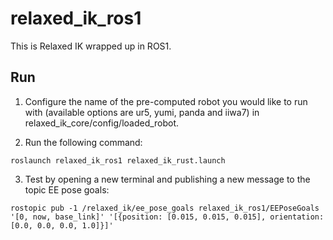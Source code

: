 # relaxed_ik_ros1

This is Relaxed IK wrapped up in ROS1.

## Run
1. Configure the name of the pre-computed robot you would like to run with  (available options are ur5, yumi, panda and iiwa7) in relaxed_ik_core/config/loaded_robot.

2. Run the following command:
```
roslaunch relaxed_ik_ros1 relaxed_ik_rust.launch
```

3. Test by opening a new terminal and publishing a new message to the topic EE pose goals:
```
rostopic pub -1 /relaxed_ik/ee_pose_goals relaxed_ik_ros1/EEPoseGoals '[0, now, base_link]' '[{position: [0.015, 0.015, 0.015], orientation: [0.0, 0.0, 0.0, 1.0]}]'
```
